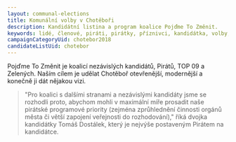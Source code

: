 ```yaml
---
layout: communal-elections
title: Komunální volby v Chotěboři
description: Kandidátní listina a program koalice Pojďme To Změnit.
keywords: lidé, členové, piráti, pirátky, příznivci, kandidátka, volby, chotěboř
campaignCategoryUid: chotebor2018
candidateListUid: chotebor
---
```


Pojďme To Změnit je koalicí nezávislých kandidátů, Pirátů, TOP 09 a Zelených. Naším cílem je udělat Chotěboř 
otevřenější, modernější a konečně ji dát nějakou vizi.

> "Pro koalici s dalšími stranami a nezávislými kandidáty jsme se rozhodli proto, abychom mohli v maximální 
míře prosadit naše pirátské programové priority (zejména zprůhlednění činnosti orgánů města či větší zapojení 
veřejnosti do rozhodování)," říká dvojka kandidátky Tomáš Dostálek, který je nejvýše postaveným Pirátem na kandidátce.
